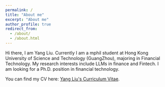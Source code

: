 ```yaml
---
permalink: /
title: "About me"
excerpt: "About me"
author_profile: true
redirect_from: 
  - /about/
  - /about.html
---
```

Hi there, I am Yang Liu. Currently I am a mphil student at Hong Kong University of Science and Technology (GuangZhou), majoring in Financial Technology. My research interests include LLMs in finance and Fintech. I am looking for a Ph.D. position in financial technology. 

You can find my CV here: [Yang Liu's Curriculum Vitae](https://github.com/Florence121300/YangLiu.github.io/blob/master/assets/js/CV.pdf).




